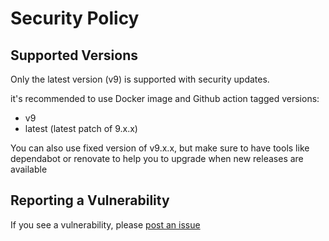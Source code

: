 # Security Policy

## Supported Versions

<!-- # MAJOR-RELEASE-IMPACTED -->

Only the latest version (v9) is supported with security updates.

it's recommended to use Docker image and Github action tagged versions:

- v9
- latest (latest patch of 9.x.x)

You can also use fixed version of v9.x.x, but make sure to have tools like dependabot or renovate to help you to upgrade when new releases are available

## Reporting a Vulnerability

If you see a vulnerability, please [post an issue](https://github.com/oxsecurity/megalinter/issues)
